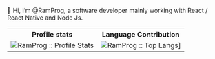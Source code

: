 👋 Hi, I’m @RamProg, a software developer mainly working with React / React Native and Node Js.

<p align="center">
   <table>
      <tr>
       <th>Profile stats  </th>
       <th>Language Contribution</th>
     </tr>
      <tr>
       <td><img alt="RamProg :: Profile Stats" src="https://github-readme-stats.vercel.app/api?username=CakeCrusher&show_icons=true&theme=dark"> </td>
       <td><img alt="RamProg :: Top Langs]" src="https://github-readme-stats.vercel.app/api/top-langs/?username=CakeCrusher&langs_count=10&theme=tokyonight&layout=compact&hide=html"> </td>
     </tr>
   </table>
</p>
